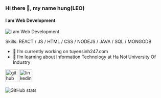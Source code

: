 ### Hi there 👋, my name hung(LEO)
#### I am Web Development
![I am Web Development](https://codermart.vn/wp-content/uploads/2020/08/hello-world-banner.png)


Skills: REACT / JS / HTML / CSS / NODEJS / JAVA / SQL / MONGODB

- 🔭 I’m currently working on  tuyensinh247.com  
- 🌱 I’m learning about Information Technology at Ha Noi University Of Industry  


[<img src='https://cdn.jsdelivr.net/npm/simple-icons@3.0.1/icons/github.svg' alt='github' height='40'>](https://github.com/vanhung1999dev)  [<img src='https://cdn.jsdelivr.net/npm/simple-icons@3.0.1/icons/linkedin.svg' alt='linkedin' height='40'>](https://www.linkedin.com/in/https://www.linkedin.com/in/hung-van-3799081aa//)  

![GitHub stats](https://github-readme-stats.vercel.app/api?username=vanhung1999dev&show_icons=true)  

 
